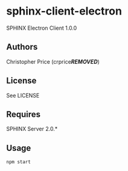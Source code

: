 # sphinx-client-electron
SPHINX Electron Client 1.0.0

## Authors
Christopher Price (crprice***REMOVED***)

## License
See LICENSE

## Requires
SPHINX Server 2.0.*

## Usage
`npm start`
